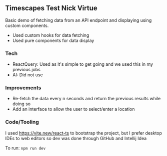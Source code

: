 ## Timescapes Test Nick Virtue

Basic demo of fetching data from an API endpoint and displaying using custom components.

* Used custom hooks for data fetching
* Used pure components for data display

### Tech

* ReactQuery: Used as it's simple to get going and we used this in my previous jobs
* AI: Did not use

### Improvements

* Re-fetch the data every n seconds and return the previous results while doing so
* Add an interface to allow the user to select/enter a location

### Code/Tooling

I used https://vite.new/react-ts to bootstrap the project, but I prefer desktop IDEs to
web editors so dev was done through GitHub and Intellij Idea

To run:
```npm run dev```
